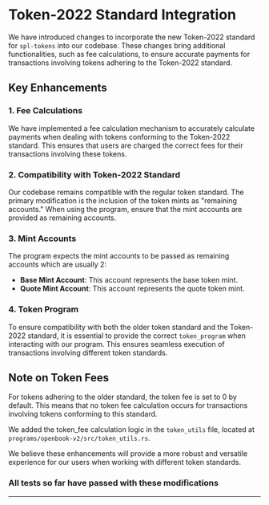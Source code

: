 # Token-2022 Standard Integration

We have introduced changes to incorporate the new Token-2022 standard for `spl-tokens` into our codebase. These changes bring additional functionalities, such as fee calculations, to ensure accurate payments for transactions involving tokens adhering to the Token-2022 standard.

## Key Enhancements

### 1. Fee Calculations

We have implemented a fee calculation mechanism to accurately calculate payments when dealing with tokens conforming to the Token-2022 standard. This ensures that users are charged the correct fees for their transactions involving these tokens.

### 2. Compatibility with Token-2022 Standard

Our codebase remains compatible with the regular token standard. The primary modification is the inclusion of the token mints as "remaining accounts." When using the program, ensure that the mint accounts are provided as remaining accounts.

### 3. Mint Accounts

The program expects the mint accounts to be passed as remaining accounts which are usually 2:

- **Base Mint Account**: This account represents the base token mint.
- **Quote Mint Account**: This account represents the quote token mint.

### 4. Token Program

To ensure compatibility with both the older token standard and the Token-2022 standard, it is essential to provide the correct `token_program` when interacting with our program. This ensures seamless execution of transactions involving different token standards.

## Note on Token Fees

For tokens adhering to the older standard, the token fee is set to 0 by default. This means that no token fee calculation occurs for transactions involving tokens conforming to this standard.

We added the token_fee calculation logic in the `token_utils` file, located at `programs/openbook-v2/src/token_utils.rs`. 

We believe these enhancements will provide a more robust and versatile experience for our users when working with different token standards.



### All tests so far have passed with these modifications


---


